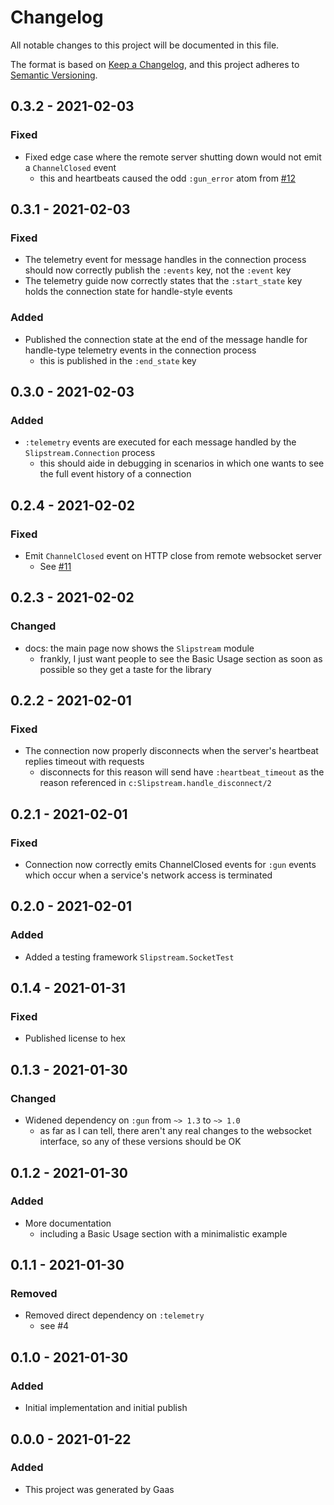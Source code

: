# Changelog

All notable changes to this project will be documented in this file.

The format is based on [Keep a
Changelog](https://keepachangelog.com/en/1.0.0/), and this project adheres to
[Semantic Versioning](https://semver.org/spec/v2.0.0.html).

## 0.3.2 - 2021-02-03

### Fixed

- Fixed edge case where the remote server shutting down would not emit a
  `ChannelClosed` event
    - this and heartbeats caused the odd `:gun_error` atom from
      [#12](https://github.com/NFIBrokerage/slipstream/issues/12)

## 0.3.1 - 2021-02-03

### Fixed

- The telemetry event for message handles in the connection process should now
  correctly publish the `:events` key, not the `:event` key
- The telemetry guide now correctly states that the `:start_state` key holds
  the connection state for handle-style events

### Added

- Published the connection state at the end of the message handle for
  handle-type telemetry events in the connection process
    - this is published in the `:end_state` key

## 0.3.0 - 2021-02-03

### Added

- `:telemetry` events are executed for each message handled by the
  `Slipstream.Connection` process
    - this should aide in debugging in scenarios in which one wants to see the
      full event history of a connection

## 0.2.4 - 2021-02-02

### Fixed

- Emit `ChannelClosed` event on HTTP close from remote websocket server
    - See [#11](https://github.com/NFIBrokerage/slipstream/issues/11)

## 0.2.3 - 2021-02-02

### Changed

- docs: the main page now shows the `Slipstream` module
    - frankly, I just want people to see the Basic Usage section as soon as
      possible so they get a taste for the library

## 0.2.2 - 2021-02-01

### Fixed

- The connection now properly disconnects when the server's heartbeat replies
  timeout with requests
    - disconnects for this reason will send have `:heartbeat_timeout` as the
      reason referenced in `c:Slipstream.handle_disconnect/2`

## 0.2.1 - 2021-02-01

### Fixed

- Connection now correctly emits ChannelClosed events for `:gun` events which
  occur when a service's network access is terminated

## 0.2.0 - 2021-02-01

### Added

- Added a testing framework `Slipstream.SocketTest`

## 0.1.4 - 2021-01-31

### Fixed

- Published license to hex

## 0.1.3 - 2021-01-30

### Changed

- Widened dependency on `:gun` from `~> 1.3` to `~> 1.0`
    - as far as I can tell, there aren't any real changes to the websocket
      interface, so any of these versions should be OK

## 0.1.2 - 2021-01-30

### Added

- More documentation
    - including a Basic Usage section with a minimalistic example

## 0.1.1 - 2021-01-30

### Removed

- Removed direct dependency on `:telemetry`
    - see #4

## 0.1.0 - 2021-01-30

### Added

- Initial implementation and initial publish

## 0.0.0 - 2021-01-22

### Added

- This project was generated by Gaas

<!-- # Generated by Elixir.Gaas.Generators.Simple.Library.Changelog -->
